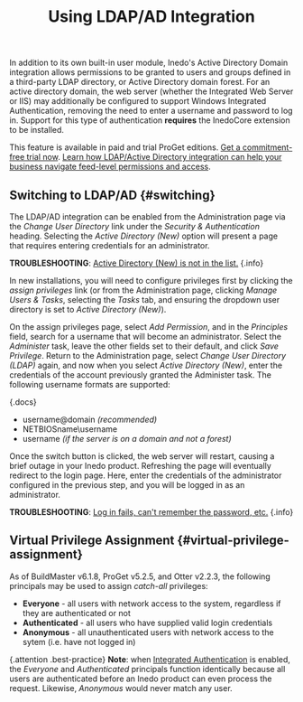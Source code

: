 ﻿---
title: Using LDAP/AD Integration
sequence: 10
keywords: ldap,active-directory
---

In addition to its own built-in user module, Inedo's Active Directory Domain integration allows permissions to be granted to users and groups defined in a third-party LDAP directory, or Active Directory domain forest. For an active directory domain, the web server (whether the Integrated Web Server or IIS) may additionally be configured to support Windows Integrated Authentication, removing the need to enter a username and password to log in. Support for this type of authentication **requires** the InedoCore extension to be installed.

This feature is available in paid and trial ProGet editions. [Get a commitment-free trial now](https://pages.inedo.com/claim-proget-trial). [Learn how LDAP/Active Directory integration can help your business navigate feed-level permissions and access](https://www.inedo.com/proget/features/ldap-active-directory/).

## Switching to LDAP/AD {#switching}

The LDAP/AD integration can be enabled from the Administration page via the *Change User Directory* link under the *Security & Authentication* heading. Selecting the *Active Directory (New)* option will present a page that requires entering credentials for an administrator.

**TROUBLESHOOTING**: [Active Directory (New) is not in the list.](/docs/various/ldap/troubleshooting#active-directory-new) {.info}

In new installations, you will need to configure privileges first by clicking the *assign privileges* link (or from the Administration page, clicking *Manage Users & Tasks*, selecting the *Tasks* tab, and ensuring the dropdown user directory is set to *Active Directory (New)*).

On the assign privileges page, select *Add Permission*, and in the *Principles* field, search for a username that will become an administrator. Select the *Administer* task, leave the other fields set to their default, and click *Save Privilege*. Return to the Administration page, select *Change User Directory (LDAP)* again, and now when you select *Active Directory (New)*, enter the credentials of the account previously granted the Administer task. The following username formats are supported:

{.docs}
- username@domain *(recommended)*
- NETBIOSname\\username
- username *(if the server is on a domain and not a forest)*

Once the switch button is clicked, the web server will restart, causing a brief outage in your Inedo product. Refreshing the page will eventually redirect to the login page. Here, enter the credentials of the administrator configured in the previous step, and you will be logged in as an administrator.

**TROUBLESHOOTING**: [Log in fails, can't remember the password, etc.](/docs/various/ldap/troubleshooting#locked-out) {.info}

## Virtual Privilege Assignment {#virtual-privilege-assignment}

As of BuildMaster v6.1.8, ProGet v5.2.5, and Otter v2.2.3, the following principals may be used to assign *catch-all* privileges:

 - **Everyone** - all users with network access to the system, regardless if they are authenticated or not
 - **Authenticated** - all users who have supplied valid login credentials
 - **Anonymous** - all unauthenticated users with network access to the sytem (i.e. have not logged in)

{.attention .best-practice} **Note**: when [Integrated Authentication](integrated-authentication) is enabled, the *Everyone* and *Authenticated* principals function identically because all users are authenticated before an Inedo product can even process the request. Likewise, *Anonymous* would never match any user.

